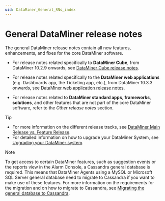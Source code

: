 ```yaml
---
uid: DataMiner_General_RNs_index
---
```


# General DataMiner release notes

The general DataMiner release notes contain all new features, enhancements, and fixes for the core DataMiner software.

- For release notes related specifically to **DataMiner Cube**, from DataMiner 10.2.9 onwards, see [DataMiner Cube release notes](xref:DataMiner_Cube_RNs_index).

- For release notes related specifically to the **DataMiner web applications** (e.g. Dashboards app, the Ticketing app, etc.), from DataMiner 10.3.3 onwards, see [DataMiner web application release notes](xref:DataMiner_Web_apps_RNs_index).

- For release notes related to **DataMiner standard apps**, **frameworks**, **solutions**, and other features that are not part of the core DataMiner software, refer to the *Other release notes* section.

> [!TIP]
>
> - For more information on the different release tracks, see [DataMiner Main Release vs. Feature Release](https://community.dataminer.services/dataminer-main-release-vs-feature-release/).
> - For detailed information on how to upgrade your DataMiner System, see [Upgrading your DataMiner system](xref:Upgrading_a_DataMiner_Agent).

> [!NOTE]
> To get access to certain DataMiner features, such as suggestion events or the reports view in the Alarm Console, a Cassandra general database is required. This means that DataMiner Agents using a MySQL or Microsoft SQL Server general database need to migrate to Cassandra if you want to make use of these features.
> For more information on the requirements for the migration and on how to migrate to Cassandra, see [Migrating the general database to Cassandra](xref:Migrating_the_general_database_to_Cassandra).
